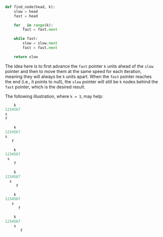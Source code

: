 ```python
def find_node(head, k):
    slow = head
    fast = head
    
    for _ in range(k):
        fast = fast.next
        
    while fast:
        slow = slow.next
        fast = fast.next
        
    return slow
```

The idea here is to first advance the `fast` pointer `k` units ahead of the `slow` pointer and then to move them at the same speed for each iteration, meaning they will always be `k` units apart. When the `fast` pointer reaches the end (i.e., it points to null), the `slow` pointer will still be `k` nodes behind the `fast` pointer, which is the desired result.

The following illustration, where `k = 3`, may help:

```a title="Start"
    k
1234567
s
f
```

```a title="Move fast pointer ahead by k = 3 units"
    k
1234567
s
   f
```

```a title="After first iteration"
    k
1234567
 s
    f
```

```a title="After second iteration"
    k
1234567
  s
     f
```

```a title="After third iteration"
    k
1234567
   s
      f
```

```a title="After fourth iteration"
    k
1234567
    s
       f
```